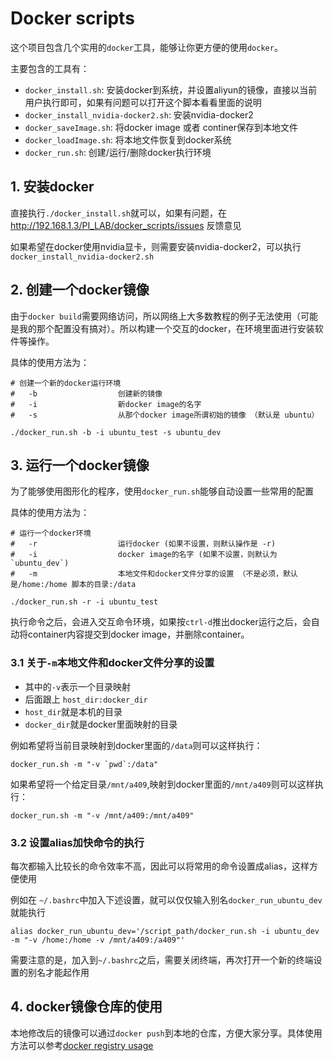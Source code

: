 # Docker scripts
这个项目包含几个实用的`docker`工具，能够让你更方便的使用`docker`。

主要包含的工具有：
* `docker_install.sh`: 安装docker到系统，并设置aliyun的镜像，直接以当前用户执行即可，如果有问题可以打开这个脚本看看里面的说明
* `docker_install_nvidia-docker2.sh`: 安装nvidia-docker2
* `docker_saveImage.sh`: 将docker image 或者 continer保存到本地文件
* `docker_loadImage.sh`: 将本地文件恢复到docker系统
* `docker_run.sh`: 创建/运行/删除docker执行环境

## 1. 安装docker
直接执行`./docker_install.sh`就可以，如果有问题，在 http://192.168.1.3/PI_LAB/docker_scripts/issues 反馈意见

如果希望在docker使用nvidia显卡，则需要安装nvidia-docker2，可以执行`docker_install_nvidia-docker2.sh`

## 2. 创建一个docker镜像

由于`docker build`需要网络访问，所以网络上大多数教程的例子无法使用（可能是我的那个配置没有搞对）。所以构建一个交互的docker，在环境里面进行安装软件等操作。

具体的使用方法为：
```
# 创建一个新的docker运行环境
#   -b                  创建新的镜像
#   -i                  新docker image的名字
#   -s                  从那个docker image所谓初始的镜像 （默认是 ubuntu）

./docker_run.sh -b -i ubuntu_test -s ubuntu_dev
```

## 3. 运行一个docker镜像

为了能够使用图形化的程序，使用`docker_run.sh`能够自动设置一些常用的配置

具体的使用方法为：
```
# 运行一个docker环境
#   -r                  运行docker (如果不设置，则默认操作是 -r)
#   -i                  docker image的名字 (如果不设置，则默认为 `ubuntu_dev`)
#   -m                  本地文件和docker文件分享的设置 （不是必须，默认是/home:/home 脚本的目录:/data

./docker_run.sh -r -i ubuntu_test
```

执行命令之后，会进入交互命令环境，如果按`ctrl-d`推出docker运行之后，会自动将container内容提交到docker image，并删除container。

### 3.1 关于`-m`本地文件和docker文件分享的设置
* 其中的`-v`表示一个目录映射
* 后面跟上 `host_dir:docker_dir`
 * `host_dir`就是本机的目录
 * `docker_dir`就是docker里面映射的目录

例如希望将当前目录映射到docker里面的`/data`则可以这样执行：
```
docker_run.sh -m "-v `pwd`:/data"
```

如果希望将一个给定目录`/mnt/a409`,映射到docker里面的`/mnt/a409`则可以这样执行：
```
docker_run.sh -m "-v /mnt/a409:/mnt/a409"
```


### 3.2 设置alias加快命令的执行

每次都输入比较长的命令效率不高，因此可以将常用的命令设置成alias，这样方便使用

例如在 `~/.bashrc`中加入下述设置，就可以仅仅输入别名`docker_run_ubuntu_dev`就能执行
```
alias docker_run_ubuntu_dev='/script_path/docker_run.sh -i ubuntu_dev -m "-v /home:/home -v /mnt/a409:/a409"'
```

需要注意的是，加入到`~/.bashrc`之后，需要关闭终端，再次打开一个新的终端设置的别名才能起作用



## 4. docker镜像仓库的使用

本地修改后的镜像可以通过`docker push`到本地的仓库，方便大家分享。具体使用方法可以参考[docker registry usage](docs/docker_registry.md)

